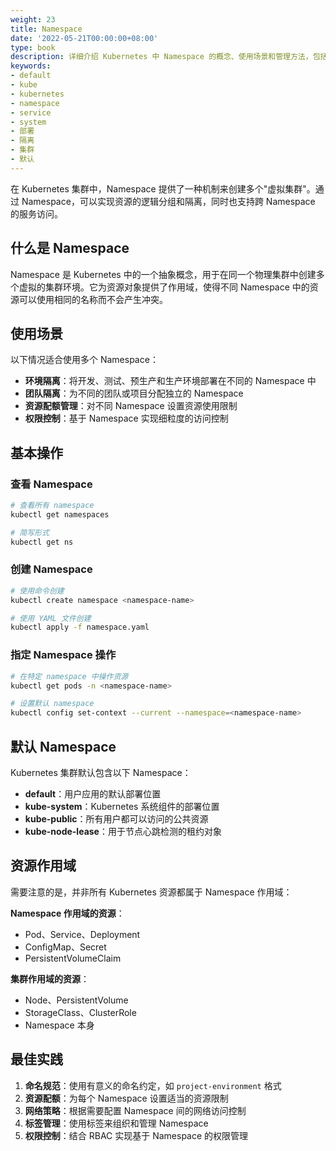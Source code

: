 ```yaml
---
weight: 23
title: Namespace
date: '2022-05-21T00:00:00+08:00'
type: book
description: 详细介绍 Kubernetes 中 Namespace 的概念、使用场景和管理方法，包括如何创建和管理命名空间以实现资源隔离和环境划分。
keywords:
- default
- kube
- kubernetes
- namespace
- service
- system
- 部署
- 隔离
- 集群
- 默认
---
```


在 Kubernetes 集群中，Namespace 提供了一种机制来创建多个"虚拟集群"。通过 Namespace，可以实现资源的逻辑分组和隔离，同时也支持跨 Namespace 的服务访问。

## 什么是 Namespace

Namespace 是 Kubernetes 中的一个抽象概念，用于在同一个物理集群中创建多个虚拟的集群环境。它为资源对象提供了作用域，使得不同 Namespace 中的资源可以使用相同的名称而不会产生冲突。

## 使用场景

以下情况适合使用多个 Namespace：

- **环境隔离**：将开发、测试、预生产和生产环境部署在不同的 Namespace 中
- **团队隔离**：为不同的团队或项目分配独立的 Namespace
- **资源配额管理**：对不同 Namespace 设置资源使用限制
- **权限控制**：基于 Namespace 实现细粒度的访问控制

## 基本操作

### 查看 Namespace

```bash
# 查看所有 namespace
kubectl get namespaces

# 简写形式
kubectl get ns
```

### 创建 Namespace

```bash
# 使用命令创建
kubectl create namespace <namespace-name>

# 使用 YAML 文件创建
kubectl apply -f namespace.yaml
```

### 指定 Namespace 操作

```bash
# 在特定 namespace 中操作资源
kubectl get pods -n <namespace-name>

# 设置默认 namespace
kubectl config set-context --current --namespace=<namespace-name>
```

## 默认 Namespace

Kubernetes 集群默认包含以下 Namespace：

- **default**：用户应用的默认部署位置
- **kube-system**：Kubernetes 系统组件的部署位置
- **kube-public**：所有用户都可以访问的公共资源
- **kube-node-lease**：用于节点心跳检测的租约对象

## 资源作用域

需要注意的是，并非所有 Kubernetes 资源都属于 Namespace 作用域：

**Namespace 作用域的资源**：

- Pod、Service、Deployment
- ConfigMap、Secret
- PersistentVolumeClaim

**集群作用域的资源**：

- Node、PersistentVolume
- StorageClass、ClusterRole
- Namespace 本身

## 最佳实践

1. **命名规范**：使用有意义的命名约定，如 `project-environment` 格式
2. **资源配额**：为每个 Namespace 设置适当的资源限制
3. **网络策略**：根据需要配置 Namespace 间的网络访问控制
4. **标签管理**：使用标签来组织和管理 Namespace
5. **权限控制**：结合 RBAC 实现基于 Namespace 的权限管理

